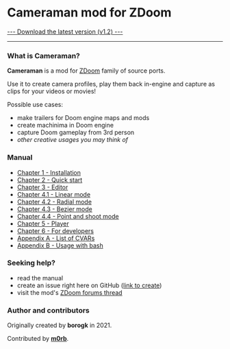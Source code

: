 # Cameraman mod for ZDoom

[--- Download the latest version (v1.2) ---](https://github.com/borogk/zdoom-cameraman/releases/download/v1.2/cameraman-1.2.zip)

---

### What is Cameraman? 

**Cameraman** is a mod for [ZDoom](https://zdoom.org/) family of source ports.

Use it to create camera profiles, play them back in-engine and capture as clips for your videos or movies! 

Possible use cases:
- make trailers for Doom engine maps and mods
- create machinima in Doom engine
- capture Doom gameplay from 3rd person
- _other creative usages you may think of_

### Manual

- [Chapter 1 - Installation](docs/ch01.installation.md)
- [Chapter 2 - Quick start](docs/ch02.quick-start.md)
- [Chapter 3 - Editor](docs/ch03.editor.md)
- [Chapter 4.1 - Linear mode](docs/ch04.01.linear.md)
- [Chapter 4.2 - Radial mode](docs/ch04.02.radial.md)
- [Chapter 4.3 - Bezier mode](docs/ch04.03.bezier.md)
- [Chapter 4.4 - Point and shoot mode](docs/ch04.04.point-and-shoot.md)
- [Chapter 5 - Player](docs/ch05.player.md)
- [Chapter 6 - For developers](docs/ch06.developers.md)
- [Appendix A - List of CVARs](docs/ap01.cvars.md)
- [Appendix B - Usage with bash](docs/ap02.bash.md)

### Seeking help?

- read the manual
- create an issue right here on GitHub ([link to create](https://github.com/borogk/zdoom-cameraman/issues/new))
- visit the mod's [ZDoom forums thread](https://forum.zdoom.org/viewtopic.php?t=73478)

### Author and contributors

Originally created by **borogk** in 2021.

Contributed by **[m0rb](https://github.com/m0rb)**.